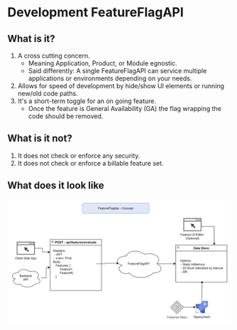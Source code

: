 # Development FeatureFlagAPI

## What is it?
1) A cross cutting concern.
   - Meaning Application, Product, or Module egnostic.
   - Said differently: A single FeatureFlagAPI can service multiple applications or environments depending on your needs.
2) Allows for speed of development by hide/show UI elements or running new/old code paths.
3)  It's a short-term toggle for an on going feature.
    - Once the feature is General Availability (GA) the flag wrapping the code should be removed.

## What is it not?
1) It does not check or enforce any security.
2) It does not check or enforce a billable feature set.

## What does it look like
![FeatureFlag API Concept](./media/featureflagapi_concept.png)